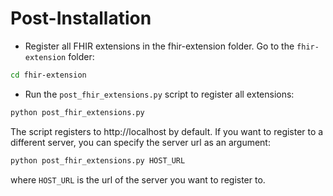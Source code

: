 # Post-Installation
- Register all FHIR extensions in the fhir-extension folder. Go to the `fhir-extension` folder:
```bash
cd fhir-extension
```
- Run the `post_fhir_extensions.py` script to register all extensions:
```bash
python post_fhir_extensions.py
```
The script registers to http://localhost by default. If you want to register to a different server, you can specify the server url as an argument:
```bash
python post_fhir_extensions.py HOST_URL
```
where `HOST_URL` is the url of the server you want to register to.